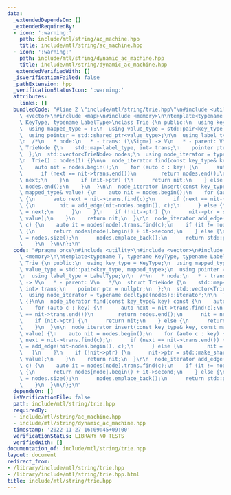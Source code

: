 ```yaml
---
data:
  _extendedDependsOn: []
  _extendedRequiredBy:
  - icon: ':warning:'
    path: include/mtl/string/ac_machine.hpp
    title: include/mtl/string/ac_machine.hpp
  - icon: ':warning:'
    path: include/mtl/string/dynamic_ac_machine.hpp
    title: include/mtl/string/dynamic_ac_machine.hpp
  _extendedVerifiedWith: []
  _isVerificationFailed: false
  _pathExtension: hpp
  _verificationStatusIcon: ':warning:'
  attributes:
    links: []
  bundledCode: "#line 2 \"include/mtl/string/trie.hpp\"\n#include <utility>\n#include\
    \ <vector>\n#include <map>\n#include <memory>\n\ntemplate<typename T, typename\
    \ KeyType, typename LabelType>\nclass Trie {\n public:\n  using key_type = KeyType;\n\
    \  using mapped_type = T;\n  using value_type = std::pair<key_type, mapped_type>;\n\
    \  using pointer = std::shared_ptr<value_type>;\n\n  using label_type = LabelType;\n\
    \n  /*\n   * node:\n   * - trans: (\\Sigma) -> V\n   * - parent: V\n   */\n  struct\
    \ TrieNode {\n    std::map<label_type, int> trans;\n    pointer ptr = nullptr;\n\
    \  };\n  std::vector<TrieNode> nodes;\n  using node_iterator = typename decltype(nodes)::iterator;\n\
    \n  Trie() : nodes(1) {}\n\n  node_iterator find(const key_type& key) const {\n\
    \    auto nit = nodes.begin();\n    for (auto c : key) {\n      auto next = nit->trans.find(c);\n\
    \      if (next == nit->trans.end())\n        return nodes.end();\n      nit =\
    \ next;\n    }\n    if (nit->ptr) {\n      return nit;\n    } else {\n      return\
    \ nodes.end();\n    }\n  }\n\n  node_iterator insert(const key_type& key, const\
    \ mapped_type& value) {\n    auto nit = nodes.begin();\n    for (auto c : key)\
    \ {\n      auto next = nit->trans.find(c);\n      if (next == nit->trans.end())\
    \ {\n        nit = add_edge(nit-nodes.begin(), c);\n      } else {\n        nit\
    \ = next;\n      }\n    }\n    if (!nit->ptr) {\n      nit->ptr = std::make_shared<value_type>(key,\
    \ value);\n    }\n    return nit;\n  }\n\n  node_iterator add_edge(int node, label_type\
    \ c) {\n    auto it = nodes[node].trans.find(c);\n    if (it != nodes[node].trans.end())\
    \ {\n      return nodes[node].begin() + it->second;\n    } else {\n      nodes[node].trans[c]\
    \ = nodes.size();\n      nodes.emplace_back();\n      return std::prev(nodes.end());\n\
    \    }\n  }\n\n};\n"
  code: "#pragma once\n#include <utility>\n#include <vector>\n#include <map>\n#include\
    \ <memory>\n\ntemplate<typename T, typename KeyType, typename LabelType>\nclass\
    \ Trie {\n public:\n  using key_type = KeyType;\n  using mapped_type = T;\n  using\
    \ value_type = std::pair<key_type, mapped_type>;\n  using pointer = std::shared_ptr<value_type>;\n\
    \n  using label_type = LabelType;\n\n  /*\n   * node:\n   * - trans: (\\Sigma)\
    \ -> V\n   * - parent: V\n   */\n  struct TrieNode {\n    std::map<label_type,\
    \ int> trans;\n    pointer ptr = nullptr;\n  };\n  std::vector<TrieNode> nodes;\n\
    \  using node_iterator = typename decltype(nodes)::iterator;\n\n  Trie() : nodes(1)\
    \ {}\n\n  node_iterator find(const key_type& key) const {\n    auto nit = nodes.begin();\n\
    \    for (auto c : key) {\n      auto next = nit->trans.find(c);\n      if (next\
    \ == nit->trans.end())\n        return nodes.end();\n      nit = next;\n    }\n\
    \    if (nit->ptr) {\n      return nit;\n    } else {\n      return nodes.end();\n\
    \    }\n  }\n\n  node_iterator insert(const key_type& key, const mapped_type&\
    \ value) {\n    auto nit = nodes.begin();\n    for (auto c : key) {\n      auto\
    \ next = nit->trans.find(c);\n      if (next == nit->trans.end()) {\n        nit\
    \ = add_edge(nit-nodes.begin(), c);\n      } else {\n        nit = next;\n   \
    \   }\n    }\n    if (!nit->ptr) {\n      nit->ptr = std::make_shared<value_type>(key,\
    \ value);\n    }\n    return nit;\n  }\n\n  node_iterator add_edge(int node, label_type\
    \ c) {\n    auto it = nodes[node].trans.find(c);\n    if (it != nodes[node].trans.end())\
    \ {\n      return nodes[node].begin() + it->second;\n    } else {\n      nodes[node].trans[c]\
    \ = nodes.size();\n      nodes.emplace_back();\n      return std::prev(nodes.end());\n\
    \    }\n  }\n\n};\n"
  dependsOn: []
  isVerificationFile: false
  path: include/mtl/string/trie.hpp
  requiredBy:
  - include/mtl/string/ac_machine.hpp
  - include/mtl/string/dynamic_ac_machine.hpp
  timestamp: '2022-11-27 16:09:45+09:00'
  verificationStatus: LIBRARY_NO_TESTS
  verifiedWith: []
documentation_of: include/mtl/string/trie.hpp
layout: document
redirect_from:
- /library/include/mtl/string/trie.hpp
- /library/include/mtl/string/trie.hpp.html
title: include/mtl/string/trie.hpp
---
```

